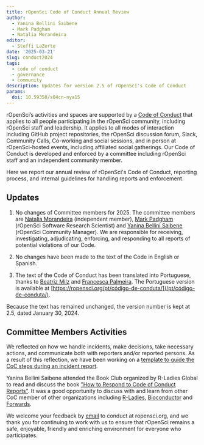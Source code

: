 ```yaml
---
title: rOpenSci Code of Conduct Annual Review
author:
  - Yanina Bellini Saibene
  - Mark Padgham
  - Natalia Morandeira
editor:
  - Steffi LaZerte
date: '2025-03-21'
slug: conduct2024
tags:
  - code of conduct
  - governance
  - community
description: Updates for version 2.5 of rOpenSci's Code of Conduct
params: 
  doi: 10.59350/s04cn-nya15
---
```


rOpenSci’s activities and spaces are supported by a [Code of Conduct](/code-of-conduct/) 
that applies to all people participating in the rOpenSci community, 
including rOpenSci staff and leadership.
It applies to all modes of interaction including GitHub project repositories, 
the rOpenSci discussion forum, Slack, Community Calls, Co-working and social sessions, 
and in person at rOpenSci-hosted events, including affiliated social gatherings.
Our Code of Conduct is developed and enforced by a committee including rOpenSci staff and an independent community member.

Here we report our annual review of rOpenSci's Code of Conduct, 
reporting process, and internal guidelines for handling reports and enforcement.

## Updates

1.  No changes of Committee members for 2025.
    The committee members are [Natalia Morandeira](/author/natalia-morandeira/) (independent member), 
    [Mark Padgham](/author/mark-padgham) (rOpenSci Software Research Scientist) and 
    [Yanina Bellini Saibene](/author/yanina-bellini-saibene) (rOpenSci Community Manager).
    We are responsible for receiving, investigating, adjudicating, enforcing, 
    and responding to all reports of potential violations of our Code.

2.  No changes have been made to the text of the Code in English or Spanish.

3.  The text of the Code of Conduct has been translated into Portuguese, thanks to [Beatriz Milz](/author/beatriz-milz/) and [Francesca Palmeira](/author/francesca-belem-lopes-palmeira/).
    The Portuguese version is available at [https://ropensci.org/pt/código-de-conduta/](/pt/código-de-conduta/).
  

Because the text has remained unchanged, the version number is kept at 2.5, dated January 30, 2024.

## Committee Members Activities

We reflected on how we handle incidents, make decisions, take necessary actions, and communicate both with reporters and/or reported persons. As a result of this reflection, we have been working on a [template to guide the CoC steps during an incident report](/blog/2025/03/20/coc-incident-template/).

Yanina Bellini Saibene attended the Book Club organized by R-Ladies Global to 
read and discuss the book ["How to Respond to Code of Conduct Reports"](https://files.frameshiftconsulting.com/books/cocguide.pdf). It was a good opportunity to discuss with and learn from 
other CoC member of other organizations including [R-Ladies](https://rladies.org), [Bioconductor](https://www.bioconductor.org) and [Forwards](https://forwards.github.io). 

We welcome your feedback by [email](mailto:conduct@ropensci.org) to conduct at ropensci.org, 
and we thank you for continuing to work with us to ensure that rOpenSci remains a safe, 
enjoyable, friendly and enriching environment for everyone who participates.
